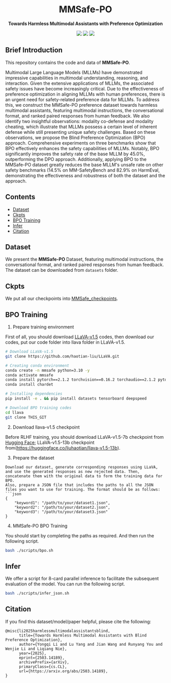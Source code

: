 <div align="center">

# MMSafe-PO
**Towards Harmless Multimodal Assistants with Preference Optimization**

<a href='https://huggingface.co/datasets/Downton/MMSafe-PO'><img src='https://img.shields.io/badge/Huggingface-Dataset-FFCC33'></a>
<a href='https://lu-yang666.github.io/MMsafe-PO-Web/'><img src='https://img.shields.io/badge/Project-Page-Green'></a>
<a href='https://arxiv.org/abs/2503.14189'><img src='https://img.shields.io/badge/Paper-Arxiv-Orange'></a>
</div>


## Brief Introduction

This repository contains the code and data of **MMSafe-PO**.

Multimodal Large Language Models (MLLMs) have demonstrated impressive capabilities in multimodal understanding, reasoning, and interaction. Given the extensive applications of MLLMs, the associated safety issues have become increasingly critical. Due to the effectiveness of preference optimization in aligning MLLMs with human preferences, there is an urgent need for safety-related preference data for MLLMs. To address this, we construct the MMSafe-PO preference dataset towards harmless multimodal assistants, featuring multimodal instructions, the conversational format, and ranked paired responses from human feedback. We also identify two insightful observations: modality co-defense and modality cheating, which illustrate that MLLMs possess a certain level of inherent defense while still presenting unique safety challenges. Based on these observations, we propose the Blind Preference Optimization (BPO) approach. Comprehensive experiments on three benchmarks show that BPO effectively enhances the safety capabilities of MLLMs. Notably, BPO significantly improves the safety rate of the base MLLM by 45.0\%, outperforming the DPO approach. Additionally, applying BPO to the MMSafe-PO dataset greatly reduces the base MLLM's unsafe rate on other safety benchmarks (14.5\% on MM-SafetyBench and 82.9\% on HarmEval, demonstrating the effectiveness and robustness of both the dataset and the approach.


## Contents 

- [Dataset](#dataset)
- [Ckpts](#ckpts)
- [BPO Training](#bpo-training)
- [Infer](#infer)
- [Citation](#citation)

## Dataset

We present the **MMSafe-PO** Dataset, featuring multimodal instructions, the conversational format, and ranked paired responses from human feedback. The dataset can be downloaded from `datasets` folder.

## Ckpts
We put all our checkpoints into [MMSafe_checkpoints](https://huggingface.co/Downton/MMSafe_checkpoints).

## BPO Training

1. Prepare training environment

First of all, you should download [LLaVA-v1.5](https://github.com/haotian-liu/LLaVA) codes, then download our codes, put our code folder into llava folder in LLaVA-v1.5.

```bash
# Download LLaVA-v1.5
git clone https://github.com/haotian-liu/LLaVA.git

# Creating conda environment
conda create -n mmsafe python=3.10 -y
conda activate mmsafe
conda install pytorch==2.1.2 torchvision==0.16.2 torchaudio==2.1.2 pytorch-cuda=11.8 -c pytorch -c nvidia
conda install chardet

# Installing dependencies
pip install -e . && pip install datasets tensorboard deepspeed

# Download BPO training codes
cd llava
git clone THIS_GIT
```
2. Download llava-v1.5 checkpoint

Before RLHF training, you should download LLaVA-v1.5-7b checkpoint from [Hugging Face](https://huggingface.co/liuhaotian/llava-v1.5-7b); LLaVA-v1.5-13b checkpoint from(https://huggingface.co/liuhaotian/llava-v1.5-13b).

3. Prepare the dataset
```
Download our dataset, generate corresponding responses using LLaVA, and use the generated responses as new rejected data. Then, concatenate them with the original data to form the training data for BPO.
Also, prepare a JSON file that includes the paths to all the JSON files you want to use for training. The format should be as follows:
```json
{
    "keyword1": "/path/to/your/dataset1.json",
    "keyword2": "/path/to/your/dataset2.json",
    "keyword3": "/path/to/your/dataset3.json"
}

```

4. MMSafe-PO BPO Training

You should start by completing the paths as required. And then run the following script.

```bash
bash ./scripts/bpo.sh
```

## Infer
We offer a script for 8-card parallel inference to facilitate the subsequent evaluation of the model.
You can run the following script.

```bash
bash ./scripts/infer_json.sh
```

## Citation
If you find this dataset/model/paper helpful, please cite the following: 
```
@misc{li2025harmlessmultimodalassistantsblind,
      title={Towards Harmless Multimodal Assistants with Blind Preference Optimization}, 
      author={Yongqi Li and Lu Yang and Jian Wang and Runyang You and Wenjie Li and Liqiang Nie},
      year={2025},
      eprint={2503.14189},
      archivePrefix={arXiv},
      primaryClass={cs.CL},
      url={https://arxiv.org/abs/2503.14189}, 
}
```
